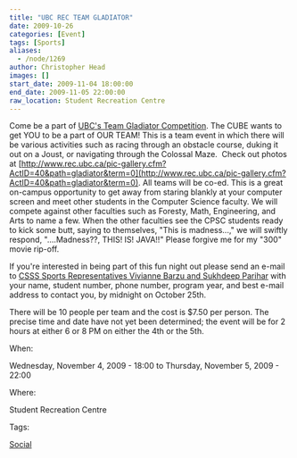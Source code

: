 ```yaml
---
title: "UBC REC TEAM GLADIATOR"
date: 2009-10-26
categories: [Event]
tags: [Sports]
aliases:
  - /node/1269
author: Christopher Head
images: []
start_date: 2009-11-04 18:00:00
end_date: 2009-11-05 22:00:00
raw_location: Student Recreation Centre
---
```


Come be a part of [UBC's Team Gladiator Competition](http://www.rec.ubc.ca/events/gladiator/). The CUBE wants to get YOU to be a part of OUR TEAM! This is a team event in which there will be various activities such as racing through an obstacle course, duking it out on a Joust, or navigating through the Colossal Maze.  Check out photos at [http://www.rec.ubc.ca/pic-gallery.cfm?ActID=40&path=gladiator&term=0](http://www.rec.ubc.ca/pic-gallery.cfm?ActID=40&path=gladiator&term=0). All teams will be co-ed. This is a great on-campus opportunity to get away from staring blankly at your computer screen and meet other students in the Computer Science faculty. We will compete against other faculties such as Foresty, Math, Engineering, and Arts to name a few. When the other faculties see the CPSC students ready to kick some butt, saying to themselves, "This is madness...," we will swiftly respond, "....Madness??, THIS! IS! JAVA!!" Please forgive me for my "300" movie rip-off.

If you're interested in being part of this fun night out please send an e-mail to [CSSS Sports Representatives Vivianne Barzu and Sukhdeep Parihar](/cdn-cgi/l/email-protection#94e7e4fbe6e0e7d4e0fcf1f7e1f6f1baf7f5) with your name, student number, phone number, program year, and best e-mail address to contact you, by midnight on October 25th.

There will be 10 people per team and the cost is $7.50 per person. The precise time and date have not yet been determined; the event will be for 2 hours at either 6 or 8 PM on either the 4th or the 5th.

When: 

Wednesday, November 4, 2009 - 18:00 to Thursday, November 5, 2009 - 22:00

Where: 

Student Recreation Centre

Tags: 

[Social](/social)
